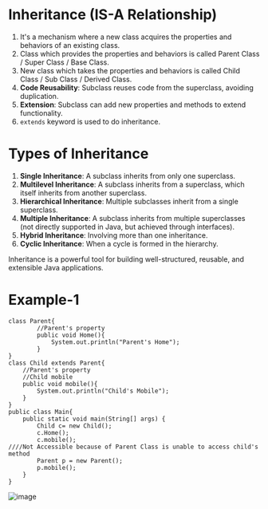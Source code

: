 # Inheritance (IS-A Relationship)

1. It's a mechanism where a new class acquires the properties and behaviors of an existing class.
2. Class which provides the properties and behaviors is called Parent Class / Super Class / Base Class.
3. New class which takes the properties and behaviors is called Child Class / Sub Class / Derived Class.
4. **Code Reusability**: Subclass reuses code from the superclass, avoiding duplication.
5. **Extension**: Subclass can add new properties and methods to extend functionality.
6. `extends` keyword is used to do inheritance.

# Types of Inheritance

1. **Single Inheritance**: A subclass inherits from only one superclass.
2. **Multilevel Inheritance**: A subclass inherits from a superclass, which itself inherits from another superclass.
3. **Hierarchical Inheritance**: Multiple subclasses inherit from a single superclass.
4. **Multiple Inheritance**: A subclass inherits from multiple superclasses (not directly supported in Java, but achieved through interfaces).
5. **Hybrid Inheritance**: Involving more than one inheritance.
6. **Cyclic Inheritance**: When a cycle is formed in the hierarchy.

Inheritance is a powerful tool for building well-structured, reusable, and extensible Java applications.
# Example-1
```
class Parent{
        //Parent's property
        public void Home(){
            System.out.println("Parent's Home");
        }
}
class Child extends Parent{
    //Parent's property
    //Child mobile
    public void mobile(){
        System.out.println("Child's Mobile");
    }
}
public class Main{
    public static void main(String[] args) {
        Child c= new Child();
        c.Home();
        c.mobile();
////Not Accessible because of Parent Class is unable to access child's method
        Parent p = new Parent();
        p.mobile();
    }
}
```
![image](https://github.com/user-attachments/assets/3cd8e5c3-3dd5-4713-bdb4-135aec8d2101)

